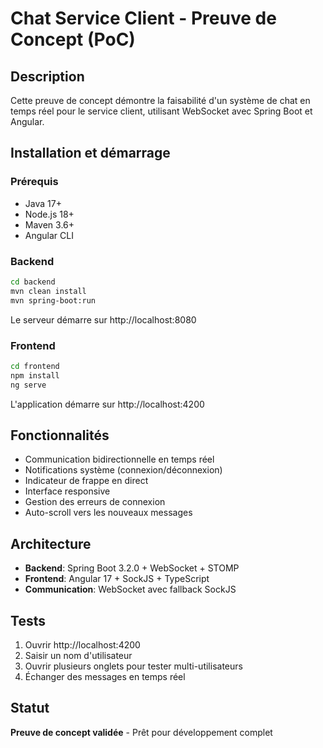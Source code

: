 # Chat Service Client - Preuve de Concept (PoC)

## Description
Cette preuve de concept démontre la faisabilité d'un système de chat en temps réel pour le service client, utilisant WebSocket avec Spring Boot et Angular.

## Installation et démarrage

### Prérequis
- Java 17+
- Node.js 18+
- Maven 3.6+
- Angular CLI

### Backend
```bash
cd backend
mvn clean install
mvn spring-boot:run
```
Le serveur démarre sur http://localhost:8080

### Frontend
```bash
cd frontend
npm install
ng serve
```
L'application démarre sur http://localhost:4200

## Fonctionnalités
- Communication bidirectionnelle en temps réel
- Notifications système (connexion/déconnexion)
- Indicateur de frappe en direct
- Interface responsive
- Gestion des erreurs de connexion
- Auto-scroll vers les nouveaux messages

## Architecture
- **Backend**: Spring Boot 3.2.0 + WebSocket + STOMP
- **Frontend**: Angular 17 + SockJS + TypeScript
- **Communication**: WebSocket avec fallback SockJS

## Tests
1. Ouvrir http://localhost:4200
2. Saisir un nom d'utilisateur
3. Ouvrir plusieurs onglets pour tester multi-utilisateurs
4. Échanger des messages en temps réel

## Statut
 **Preuve de concept validée** - Prêt pour développement complet
